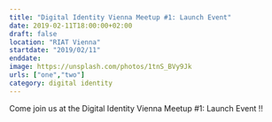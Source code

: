 ```yaml
---
title: "Digital Identity Vienna Meetup #1: Launch Event"
date: 2019-02-11T18:00:00+02:00
draft: false
location: "RIAT Vienna"
startdate: "2019/02/11"
enddate: 
image: https://unsplash.com/photos/1tnS_BVy9Jk
urls: ["one","two"]
category: digital identity
---
```


Come join us at the Digital Identity Vienna Meetup #1: Launch Event !!
